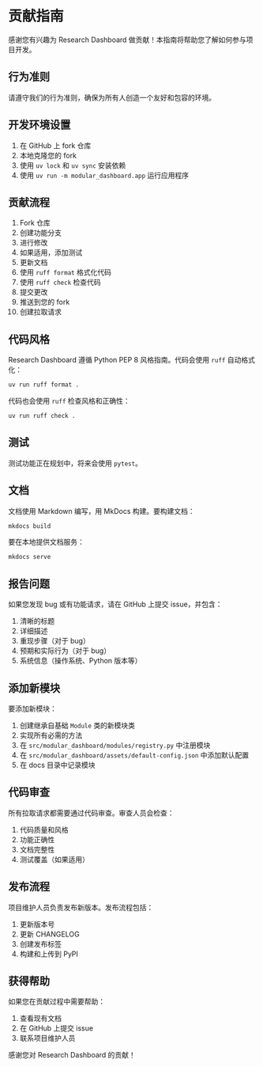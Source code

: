 # 贡献指南

感谢您有兴趣为 Research Dashboard 做贡献！本指南将帮助您了解如何参与项目开发。

## 行为准则

请遵守我们的行为准则，确保为所有人创造一个友好和包容的环境。

## 开发环境设置

1. 在 GitHub 上 fork 仓库
2. 本地克隆您的 fork
3. 使用 `uv lock` 和 `uv sync` 安装依赖
4. 使用 `uv run -m modular_dashboard.app` 运行应用程序

## 贡献流程

1. Fork 仓库
2. 创建功能分支
3. 进行修改
4. 如果适用，添加测试
5. 更新文档
6. 使用 `ruff format` 格式化代码
7. 使用 `ruff check` 检查代码
8. 提交更改
9. 推送到您的 fork
10. 创建拉取请求

## 代码风格

Research Dashboard 遵循 Python PEP 8 风格指南。代码会使用 `ruff` 自动格式化：

```bash
uv run ruff format .
```

代码也会使用 `ruff` 检查风格和正确性：

```bash
uv run ruff check .
```

## 测试

测试功能正在规划中，将来会使用 `pytest`。

## 文档

文档使用 Markdown 编写，用 MkDocs 构建。要构建文档：

```bash
mkdocs build
```

要在本地提供文档服务：

```bash
mkdocs serve
```

## 报告问题

如果您发现 bug 或有功能请求，请在 GitHub 上提交 issue，并包含：

1. 清晰的标题
2. 详细描述
3. 重现步骤（对于 bug）
4. 预期和实际行为（对于 bug）
5. 系统信息（操作系统、Python 版本等）

## 添加新模块

要添加新模块：

1. 创建继承自基础 `Module` 类的新模块类
2. 实现所有必需的方法
3. 在 `src/modular_dashboard/modules/registry.py` 中注册模块
4. 在 `src/modular_dashboard/assets/default-config.json` 中添加默认配置
5. 在 docs 目录中记录模块

## 代码审查

所有拉取请求都需要通过代码审查。审查人员会检查：

1. 代码质量和风格
2. 功能正确性
3. 文档完整性
4. 测试覆盖（如果适用）

## 发布流程

项目维护人员负责发布新版本。发布流程包括：

1. 更新版本号
2. 更新 CHANGELOG
3. 创建发布标签
4. 构建和上传到 PyPI

## 获得帮助

如果您在贡献过程中需要帮助：

1. 查看现有文档
2. 在 GitHub 上提交 issue
3. 联系项目维护人员

感谢您对 Research Dashboard 的贡献！
